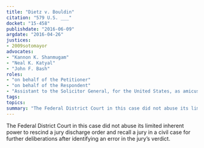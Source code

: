 ```yaml
---
title: "Dietz v. Bouldin"
citation: "579 U.S. ___"
docket: "15-458"
publishdate: "2016-06-09"
argdate: "2016-04-26"
justices:
- 2009sotomayor
advocates:
- "Kannon K. Shanmugam"
- "Neal K. Katyal"
- "John F. Bash"
roles:
- "on behalf of the Petitioner"
- "on behalf of the Respondent"
- "Assistant to the Solicitor General, for the United States, as amicus curiae, supporting the Respondent"
tags:
topics:
summary: "The Federal District Court in this case did not abuse its limited inherent power to rescind a jury discharge order and recall a jury in a civil case for further deliberations after identifying an error in the jury’s verdict."
---
```

The Federal District Court in this case did not abuse its limited inherent power to rescind a jury discharge order and recall a jury in a civil case for further deliberations after identifying an error in the jury’s verdict.

